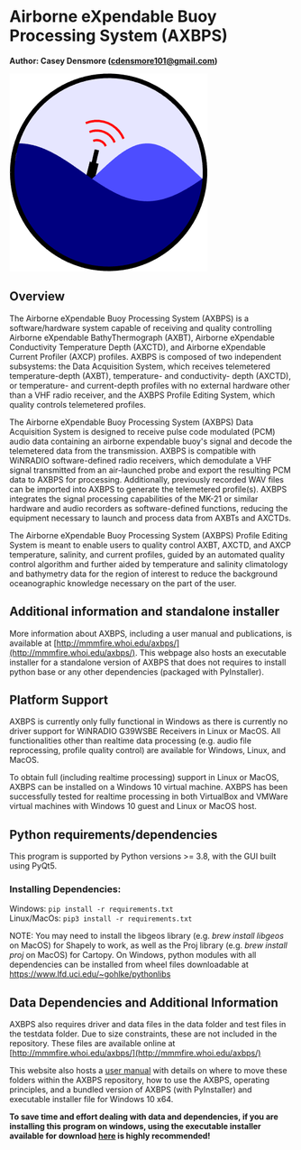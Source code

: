 # **Airborne eXpendable Buoy Processing System (AXBPS)**


**Author: Casey Densmore (cdensmore101@gmail.com)**

![Icon](lib/dropicon.png)


## Overview <a id="overview"></a>
The Airborne eXpendable Buoy Processing System (AXBPS) is a software/hardware system capable of receiving and quality controlling Airborne eXpendable BathyThermograph (AXBT), Airborne eXpendable Conductivity Temperature Depth (AXCTD), and Airborne eXpendable Current Profiler (AXCP) profiles. AXBPS is composed of two independent subsystems: the Data Acquisition System, which receives telemetered temperature-depth (AXBT), temperature- and conductivity- depth (AXCTD), or temperature- and current-depth profiles with no external hardware other than a VHF radio receiver, and the AXBPS Profile Editing System, which quality controls telemetered profiles.

The Airborne eXpendable Buoy Processing System (AXBPS) Data Acquisition System is designed to receive pulse code modulated (PCM) audio data containing an airborne expendable buoy's signal and decode the telemetered data from the transmission. AXBPS is compatible with WiNRADIO software-defined radio receivers, which demodulate a VHF signal transmitted from an air-launched probe and export the resulting PCM data to AXBPS for processing. Additionally, previously recorded WAV files can be imported into AXBPS to generate the telemetered profile(s). AXBPS integrates the signal processing capabilities of the MK-21 or similar hardware and audio recorders as software-defined functions, reducing the equipment necessary to launch and process data from AXBTs and AXCTDs. 

The Airborne eXpendable Buoy Processing System (AXBPS) Profile Editing System is meant to enable users to quality control AXBT, AXCTD, and AXCP temperature, salinity, and current profiles, guided by an automated quality control algorithm and further aided by temperature and salinity climatology and bathymetry data for the region of interest to reduce the background oceanographic knowledge necessary on the part of the user. 



## Additional information and standalone installer

More information about AXBPS, including a user manual and publications, is available at [http://mmmfire.whoi.edu/axbps/](http://mmmfire.whoi.edu/axbps/). This webpage also hosts an executable installer for a standalone version of AXBPS that does not requires to install python base or any other dependencies (packaged with PyInstaller). 


## Platform Support
AXBPS is currently only fully functional in Windows as there is currently
no driver support for WiNRADIO G39WSBE Receivers in Linux or MacOS. All functionalities other than realtime data processing (e.g. audio file reprocessing, profile quality control) are available for Windows, Linux, and MacOS.

To obtain full (including realtime processing) support in Linux or MacOS, AXBPS can be installed on a Windows 10 virtual machine. AXBPS has been successfully tested for realtime processing in both VirtualBox and VMWare virtual machines with Windows 10 guest and Linux or MacOS host.


## Python requirements/dependencies
This program is supported by Python versions >= 3.8, with the GUI built using PyQt5.

	
### Installing Dependencies:
Windows: `pip install -r requirements.txt`  
Linux/MacOs: `pip3 install -r requirements.txt`

NOTE: You may need to install the libgeos library (e.g. *brew install libgeos* on MacOS) for Shapely to work, as well as the Proj library (e.g. *brew install proj* on MacOS) for Cartopy. On Windows, python modules with all dependencies can be installed from wheel files downloadable at https://www.lfd.uci.edu/~gohlke/pythonlibs



## Data Dependencies and Additional Information

AXBPS also requires driver and data files in the data folder and test files in the testdata folder. Due to size constraints, these are not included in the repository. These files are available online at [http://mmmfire.whoi.edu/axbps/](http://mmmfire.whoi.edu/axbps/)

This website also hosts a [user manual](http://mmmfire.whoi.edu/axbps/docs/AXBPS_User_Manual.pdf) with details on where to move these folders within the AXBPS repository, how to use the AXBPS, operating principles, and a bundled version of AXBPS (with PyInstaller) and executable installer file for Windows 10 x64. 

<b>To save time and effort dealing with data and dependencies, if you are installing this program on windows, using the executable installer available for download [here](http://mmmfire.whoi.edu/axbps) is highly recommended!</b>
